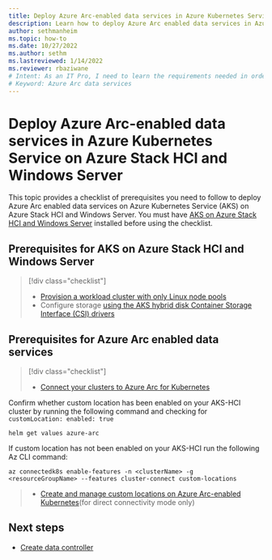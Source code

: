 ```yaml
---
title: Deploy Azure Arc-enabled data services in Azure Kubernetes Service on Azure Stack HCI and Windows Server
description: Learn how to deploy Azure Arc enabled data services in Azure Kubernetes Service on Azure Stack HCI and Windows Server.
author: sethmanheim
ms.topic: how-to
ms.date: 10/27/2022
ms.author: sethm 
ms.lastreviewed: 1/14/2022
ms.reviewer: rbaziwane
# Intent: As an IT Pro, I need to learn the requirements needed in order to deploy Azure Arc data.
# Keyword: Azure Arc data services
---
```


# Deploy Azure Arc-enabled data services in Azure Kubernetes Service on Azure Stack HCI and Windows Server

This topic provides a checklist of prerequisites you need to follow to deploy Azure Arc enabled data services on  Azure Kubernetes Service (AKS) on Azure Stack HCI and Windows Server. You must have [AKS on Azure Stack HCI and Windows Server](kubernetes-walkthrough-powershell.md) installed before using the checklist.

## Prerequisites for AKS on Azure Stack HCI and Windows Server

> [!div class="checklist"]
> * [Provision a workload cluster with only Linux node pools](use-node-pools.md)
> * Configure storage [using the AKS hybrid disk Container Storage Interface (CSI) drivers](./container-storage-interface-disks.md#create-custom-storage-class-for-disks)

## Prerequisites for Azure Arc enabled data services

> [!div class="checklist"]
> * [Connect your clusters to Azure Arc for Kubernetes](/azure-stack/aks-hci/connect-to-arc)

Confirm whether custom location has been enabled on your AKS-HCI cluster by running the following command and checking for `customLocation: enabled: true`
```
helm get values azure-arc
```

If custom location has not been enabled on your AKS-HCI run the following Az CLI command:
```
az connectedk8s enable-features -n <clusterName> -g <resourceGroupName> --features cluster-connect custom-locations
```
> * [Create and manage custom locations on Azure Arc-enabled Kubernetes](/azure/azure-arc/kubernetes/custom-locations)(for direct connectivity mode only)

## Next steps

- [Create data controller](/azure/azure-arc/data/create-data-controller)


